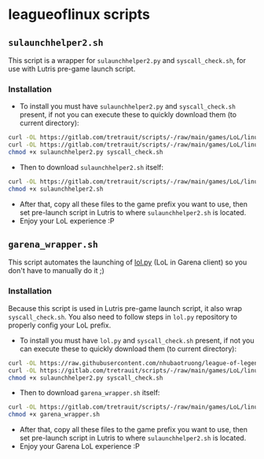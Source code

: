 # leagueoflinux scripts
## `sulaunchhelper2.sh`
This script is a wrapper for `sulaunchhelper2.py` and `syscall_check.sh`, for use with Lutris pre-game launch script.
### Installation
+ To install you must have `sulaunchhelper2.py` and `syscall_check.sh` present, if not you can execute these to quickly download them (to current directory):
```sh
curl -OL https://gitlab.com/tretrauit/scripts/-/raw/main/games/LoL/linux/sulaunchhelper2.py
curl -OL https://gitlab.com/tretrauit/scripts/-/raw/main/games/LoL/linux/syscall_check.sh
chmod +x sulaunchhelper2.py syscall_check.sh
```
+ Then to download `sulaunchhelper2.sh` itself:
```sh
curl -OL https://gitlab.com/tretrauit/scripts/-/raw/main/games/LoL/linux/sulaunchhelper2.sh
chmod +x sulaunchhelper2.sh
```
+ After that, copy all these files to the game prefix you want to use, then set pre-launch script in Lutris to where `sulaunchhelper2.sh` is located.
+ Enjoy your LoL experience :P
## `garena_wrapper.sh`
This script automates the launching of [lol.py](https://github.com/nhubaotruong/league-of-legends-linux-garena-script) (LoL in Garena client) so you don't have to manually do it ;)
### Installation
Because this script is used in Lutris pre-game launch script, it also wrap `syscall_check.sh`. You also need to follow steps in `lol.py` repository to properly config your LoL prefix.
+ To install you must have `lol.py` and `syscall_check.sh` present, if not you can execute these to quickly download them (to current directory):
```sh
curl -OL https://raw.githubusercontent.com/nhubaotruong/league-of-legends-linux-garena-script/main/lol.py
curl -OL https://gitlab.com/tretrauit/scripts/-/raw/main/games/LoL/linux/syscall_check.sh
chmod +x sulaunchhelper2.py syscall_check.sh
```
+ Then to download `garena_wrapper.sh` itself:
```sh
curl -OL https://gitlab.com/tretrauit/scripts/-/raw/main/games/LoL/linux/garena_wrapper.sh
chmod +x garena_wrapper.sh
```
+ After that, copy all these files to the game prefix you want to use, then set pre-launch script in Lutris to where `sulaunchhelper2.sh` is located.
+ Enjoy your Garena LoL experience :P
